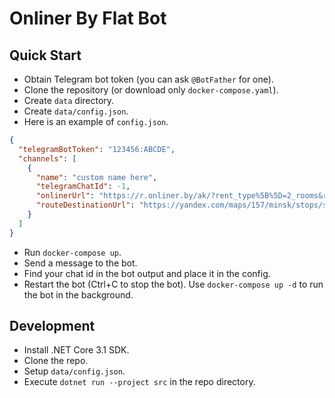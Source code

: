 # Onliner By Flat Bot

## Quick Start

* Obtain Telegram bot token (you can ask `@BotFather` for one).
* Clone the repository (or download only `docker-compose.yaml`).
* Create `data` directory.
* Create `data/config.json`.
* Here is an example of `config.json`.

```JSON
{
  "telegramBotToken": "123456:ABCDE",
  "channels": [
    {
      "name": "custom name here",
      "telegramChatId": -1,
      "onlinerUrl": "https://r.onliner.by/ak/?rent_type%5B%5D=2_rooms&rent_type%5B%5D=3_rooms&rent_type%5B%5D=4_rooms&rent_type%5B%5D=5_rooms&rent_type%5B%5D=6_rooms&only_owner=true&price%5Bmin%5D=640&price%5Bmax%5D=8600&currency=usd&metro%5B%5D=red_line&metro%5B%5D=blue_line#bounds%5Blb%5D%5Blat%5D=53.8937336407655&bounds%5Blb%5D%5Blong%5D=27.518712295391815&bounds%5Brt%5D%5Blat%5D=53.91772192249882&bounds%5Brt%5D%5Blong%5D=27.55391020011789",
      "routeDestinationUrl": "https://yandex.com/maps/157/minsk/stops/station__9880205/?ll=27.541550,53.905134&z=16.88"
    }
  ]
}
```

* Run `docker-compose up`.
* Send a message to the bot.
* Find your chat id in the bot output and place it in the config.
* Restart the bot (Ctrl+C to stop the bot). Use `docker-compose up -d` to run the bot in the background.

## Development

* Install .NET Core 3.1 SDK.
* Clone the repo.
* Setup `data/config.json`.
* Execute `dotnet run --project src` in the repo directory.
